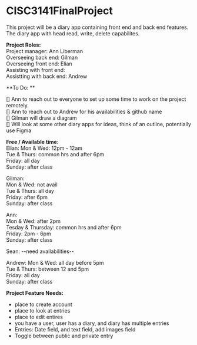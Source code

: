 # CISC3141FinalProject
This project will be a diary app containing front end and back end features. The diary app with head read, write, delete capabilites. 

**Project Roles:** <br>
Project manager: Ann Liberman <br>
Overseeing back end: Gilman <br>
Overseeing front end: Elian <br>
Assisting with front end: <br>
Assistting with back end: Andrew <br>


**To Do: ** <br>

[] Ann to reach out to everyone to set up some time to work on the project remotely. <br> 
[] Ann to reach out to Andrew for his availabilities & github name <br> 
[] Gilman will draw a diagram <br>
[] Will look at some other diary apps for ideas, think of an outline, potentially use Figma <br>  


**Free / Available time:** <br>
Elian: Mon & Wed: 12pm - 12am <br>
Tue & Thurs: common hrs and after 6pm <br> 
Friday: all day <br>
Sunday: after class <br>

Gilman: <br>
Mon & Wed: not avail <br>
Tue & Thurs: all day <br>
Friday: after 6pm  <br>
Sunday: after class <br>

Ann: <br>
Mon & Wed: after 2pm <br>
Tesday & Thursday: common hrs and after 6pm <br>
Friday: 2pm - 6pm <br>
Sunday: after class <br>

Sean: --need availabilities-- <br>

Andrew: 
Mon & Wed: all day before 5pm <br>
Tue & Thurs: between 12 and 5pm <br>
Friday: all day <br>
Sunday: after class <br>

**Project Feature Needs:** <br>
- place to create account <br>
- place to look at entries <br>
- place to edit entires <br>
- you have a user, user has a diary, and diary has multiple entries <br>
- Entries: Date field, and text field, add images field <br>
- Toggle between public and private entry <br>

